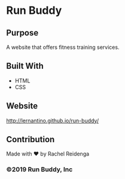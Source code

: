# Run Buddy

## Purpose
A website that offers fitness training services.

## Built With
* HTML
* CSS
## Website
http://lernantino.github.io/run-buddy/

## Contribution
Made with :heart: by Rachel Reidenga

### &copy;2019 Run Buddy, Inc
